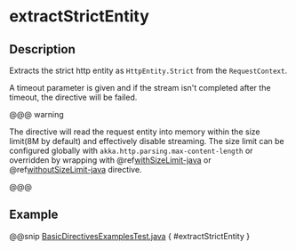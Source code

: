 <a id="extractstrictentity-java"></a>
# extractStrictEntity

## Description

Extracts the strict http entity as `HttpEntity.Strict` from the `RequestContext`.

A timeout parameter is given and if the stream isn't completed after the timeout, the directive will be failed.

@@@ warning

The directive will read the request entity into memory within the size limit(8M by default) and effectively disable streaming.
The size limit can be configured globally with `akka.http.parsing.max-content-length` or
overridden by wrapping with @ref[withSizeLimit-java](../misc-directives/withSizeLimit.md#withsizelimit-java) or @ref[withoutSizeLimit-java](../misc-directives/withoutSizeLimit.md#withoutsizelimit-java) directive.

@@@

## Example

@@snip [BasicDirectivesExamplesTest.java](../../../../../../../test/java/docs/http/javadsl/server/directives/BasicDirectivesExamplesTest.java) { #extractStrictEntity }
